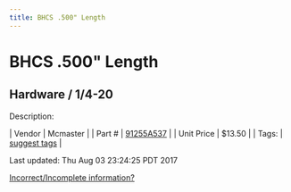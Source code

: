```yaml
---
title: BHCS .500" Length
---
```


# BHCS .500" Length
## Hardware / 1/4-20
Description: 	 

| Vendor | Mcmaster | 
| Part # | [91255A537](https://www.mcmaster.com/#91255A537) | 
| Unit Price | $13.50 | 
| Tags: | [suggest tags](https://docs.google.com/forms/d/e/1FAIpQLSeWyY8v3RgOty-MyWmh9U0iivNYN_molChYyS-0U-o-kOAv_g/viewform) | 

Last updated: Thu Aug 03 23:24:25 PDT 2017

 [Incorrect/Incomplete information?](https://docs.google.com/forms/d/e/1FAIpQLSeWyY8v3RgOty-MyWmh9U0iivNYN_molChYyS-0U-o-kOAv_g/viewform)